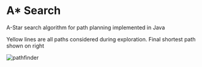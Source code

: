 # A* Search
A-Star search algorithm for path planning implemented in Java

Yellow lines are all paths considered during exploration. Final shortest path shown on right

![pathfinder](https://github.com/eoinoreilly30/astar-search/blob/master/pathfinder.png)
